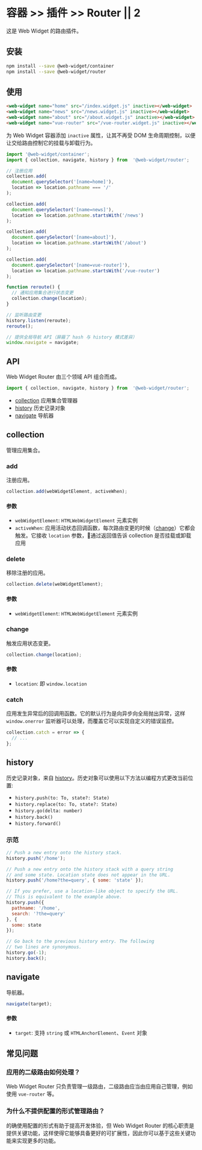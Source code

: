 # 容器 >> 插件 >> Router || 2

这是 Web Widget 的路由插件。

## 安装

```bash
npm install --save @web-widget/container
npm install --save @web-widget/router
```

## 使用

```html
<web-widget name="home" src="/index.widget.js" inactive></web-widget>
<web-widget name="news" src="/news.widget.js" inactive></web-widget>
<web-widget name="about" src="/about.widget.js" inactive></web-widget>
<web-widget name="vue-router" src="/vue-router.widget.js" inactive></web-widget>
```

为 Web Widget 容器添加 `inactive` 属性，让其不再受 DOM 生命周期控制，以便让交给路由控制它的挂载与卸载行为。

```js
import '@web-widget/container';
import { collection, navigate, history } from  '@web-widget/router';

// 注册应用
collection.add(
  document.querySelector('[name=home]'),
  location => location.pathname === '/'
);

collection.add(
  document.querySelector('[name=news]'),
  location => location.pathname.startsWith('/news')
);

collection.add(
  document.querySelector('[name=about]'),
  location => location.pathname.startsWith('/about')
);

collection.add(
  document.querySelector('[name=vue-router]'),
  location => location.pathname.startsWith('/vue-router')
);

function reroute() {
  // 通知应用集合进行状态变更
  collection.change(location);
}

// 监听路由变更
history.listen(reroute);
reroute();

// 提供全局导航 API（屏蔽了 hash 与 history 模式差异）
window.navigate = navigate;
```

## API

Web Widget Router 由三个领域 API 组合而成。

```js
import { collection, navigate, history } from  '@web-widget/router';
```

* [collection](#collection) 应用集合管理器
* [history](#history) 历史记录对象
* [navigate](#navigate) 导航器

## collection

管理应用集合。

### add

注册应用。

```js
collection.add(webWidgetElement, activeWhen);
```

#### 参数

* `webWidgetElement`: `HTMLWebWidgetElement` 元素实例
* `activeWhen`: 应用活动状态回调函数，每次路由变更的时候（[change](#change)）它都会触发。它接收 `location` 参数，通过返回值告诉 collection 是否挂载或卸载应用

### delete

移除注册的应用。

```js
collection.delete(webWidgetElement);
```

#### 参数

* `webWidgetElement`: `HTMLWebWidgetElement` 元素实例

### change

触发应用状态变更。

```js
collection.change(location);
```

#### 参数

* `location`: 即 `window.location`

### catch

应用发生异常后的回调用函数。它的默认行为是向异步向全局抛出异常，这样 `window.onerror` 监听器可以处理，而覆盖它可以实现自定义的错误监控。

```js
collection.catch = error => {
  // ...
};
```

## history

历史记录对象，来自 [history](https://www.npmjs.com/package/history)。历史对象可以使用以下方法以编程方式更改当前位置:

* `history.push(to: To, state?: State)`
* `history.replace(to: To, state?: State)`
* `history.go(delta: number)`
* `history.back()`
* `history.forward()`

### 示范

```js
// Push a new entry onto the history stack.
history.push('/home');

// Push a new entry onto the history stack with a query string
// and some state. Location state does not appear in the URL.
history.push('/home?the=query', { some: 'state' });

// If you prefer, use a location-like object to specify the URL.
// This is equivalent to the example above.
history.push({
  pathname: '/home',
  search: '?the=query'
}, {
  some: state
});

// Go back to the previous history entry. The following
// two lines are synonymous.
history.go(-1);
history.back();
```

## navigate

导航器。

```js
navigate(target);
```

#### 参数

* `target`: 支持 `string` 或 `HTMLAnchorElement`、`Event` 对象

## 常见问题

### 应用的二级路由如何处理？

Web Widget Router 只负责管理一级路由，二级路由应当由应用自己管理，例如使用 `vue-router` 等。

### 为什么不提供配置的形式管理路由？

的确使用配置的形式有助于提高开发体验，但 Web Widget Router 的核心职责是提供关键功能，这样使得它能够具备更好的可扩展性，因此你可以基于这些关键功能来实现更多的功能。